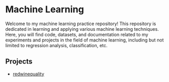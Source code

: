 # Machine Learning 

Welcome to my machine learning practice repository! This repository is dedicated in learning and applying various machine learning techniques. Here, you will find code, datasets, and documentation related to my experiments and projects in the field of machine learning, including but not limited to regression analysis, classification, etc.

## Projects
- [redwinequality](https://github.com/elenachau/machine-learning/blob/main/redwinequality.ipynb)
